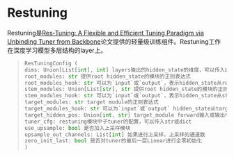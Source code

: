 # Restuning

Restuning是[Res-Tuning: A Flexible and Efficient Tuning Paradigm via Unbinding Tuner from Backbone]()论文提供的轻量级训练组件。Restuning工作在深度学习模型多层结构的layer上。

>```python
>ResTuningConfig (
>dims: Union[List[int], int] layers输出的hidden_state的维度，可以传入List以适配上采样或下采样
>root_modules: str 提供root hidden_state的模块的正则表达式
>root_modules_hook: str 可以为`input`或`output`，表示hidden_state从root_module的输入或输出中取到
>stem_modules: Union[List[str], str 提供root hidden_state的模块的正则表达式（str）或完整module路径（List）
>stem_modules_hook: str 可以为`input`或`output`，表示hidden_state从stem_module的输入或输出中取到
>target_modules: str target module的正则表达式
>target_modules_hook: str 可以为`input`或`output` hidden_state从target_module的输入或输出中取到
>target_hidden_pos: Union[int, str] target_module forward输入或输出中hidden_state的index
>tuner_cfg: restuning模块中子tuner的配置，可以传入str或dict
>use_upsample: bool 是否加入上采样模块
>upsample_out_channels: List[int] 如果进行上采样，上采样的通道数
>zero_init_last: bool 是否对tuner的最后一层Linear进行全零初始化
>)
>```

